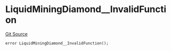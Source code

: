 # LiquidMiningDiamond__InvalidFunction
[Git Source](https://github.com/VaporFi/liquid-staking/blob/4b4d0d561b5718174cc348f0e7fc8a94c51e2caa/src/LiquidMiningDiamond.sol)


```solidity
error LiquidMiningDiamond__InvalidFunction();
```

